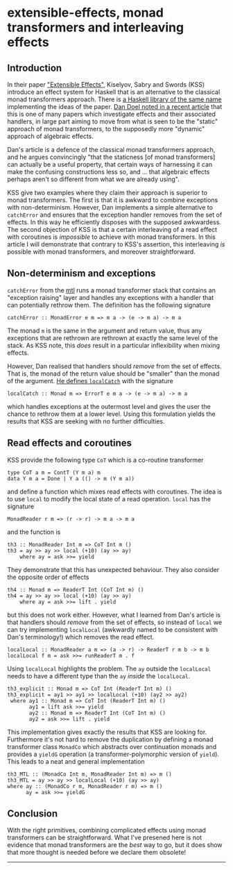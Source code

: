 # extensible-effects, monad transformers and interleaving effects

## Introduction

In their paper ["Extensible
Effects"](http://okmij.org/ftp/Haskell/extensible/index.html),
Kiselyov, Sabry and Swords (KSS) introduce an effect system for
Haskell that is an alternative to the classical monad transformers
approach.  There is [a Haskell library of the same
name](http://hackage.haskell.org/package/extensible-effects)
implementing the ideas of the paper.  [Dan Doel noted in a recent
article](https://www.fpcomplete.com/user/dolio/monad-transformers-and-static-effect-scoping)
that this is one of many papers which investigate effects and their
associated handlers, in large part aiming to move from what is seen to
be the "static" approach of monad transformers, to the supposedly more
"dynamic" approach of algebraic effects.

Dan's article is a defence of the classical monad transformers
approach, and he argues convincingly "that the staticness [of monad
transformers] can actually be a useful property, that certain ways of
harnessing it can make the confusing constructions less so, and
... that algebraic effects perhaps aren't so different from what we
are already using".

KSS give two examples where they claim their approach is superior to
monad transformers.  The first is that it is awkward to combine
exceptions with non-determinism.  However, Dan implements a simple
alternative to `catchError` and ensures that the exception handler
removes from the set of effects.  In this way he efficiently disposes
with the supposed awkwardess.  The second objection of KSS is that a
certain interleaving of a read effect with coroutines is *impossible*
to achieve with monad transformers.  In this article I will
demonstrate that contrary to KSS's assertion, this interleaving *is*
possible with monad transformers, and moreover straightforward.

## Non-determinism and exceptions

`catchError` from the [mtl](http://hackage.haskell.org/package/mtl)
runs a monad transformer stack that contains an "exception raising"
layer and handles any exceptions with a handler that can potentially
rethrow them.  The definition has the following signature

    catchError :: MonadError e m => m a -> (e -> m a) -> m a

The monad `m` is the same in the argument and return value, thus any
exceptions that are rethrown are rethrown at exactly the same level of
the stack.  As KSS note, this *does* result in a particular
inflexibility when mixing effects.

However, Dan realised that handlers should *remove* from the set of
effects.  That is, the monad of the return value should be "smaller"
than the monad of the argument.  [He defines
`localCatch`](https://www.fpcomplete.com/user/dolio/monad-transformers-and-static-effect-scoping#throw-catch-confusion)
with the signature

    localCatch :: Monad m => ErrorT e m a -> (e -> m a) -> m a

which handles exceptions at the outermost level and gives the user the
chance to rethrow them at a lower level.  Using this formulation
yields the results that KSS are seeking with no further difficulties.

## Read effects and coroutines

KSS provide the following type `CoT` which is a co-routine transformer

    type CoT a m = ContT (Y m a) m
    data Y m a = Done | Y a (() -> m (Y m a))

and define a function which mixes read effects with coroutines.  The
idea is to use `local` to modify the local state of a read operation.
`local` has the signature

    MonadReader r m => (r -> r) -> m a -> m a

and the function is

    th3 :: MonadReader Int m => CoT Int m ()
    th3 = ay >> ay >> local (+10) (ay >> ay)
        where ay = ask >>= yield

They demonstrate that this has unexpected behaviour.  They also
consider the opposite order of effects

    th4 :: Monad m => ReaderT Int (CoT Int m) ()
    th4 = ay >> ay >> local (+10) (ay >> ay)
        where ay = ask >>= lift . yield

but this does not work either.  However, what I learned from Dan's
article is that handlers should *remove* from the set of effects, so
instead of `local` we can try implementing `localLocal` (awkwardly
named to be consistent with Dan's terminology!) which removes the read
effect.

    localLocal :: MonadReader a m => (a -> r) -> ReaderT r m b -> m b
    localLocal f m = ask >>= runReaderT m . f


Using `localLocal` highlights the problem.  The `ay` outside the
`localLocal` needs to have a different type than the `ay` *inside* the
`localLocal`.

    th3_explicit :: Monad m => CoT Int (ReaderT Int m) ()
    th3_explicit = ay1 >> ay1 >> localLocal (+10) (ay2 >> ay2)
     where ay1 :: Monad m => CoT Int (ReaderT Int m) ()
           ay1 = lift ask >>= yield
           ay2 :: Monad m => ReaderT Int (CoT Int m) ()
           ay2 = ask >>= lift . yield

This implementation gives exactly the results that KSS are looking
for.  Furthermore it's not hard to remove the duplication by defining
a monad transformer class `MonadCo` which abstracts over continuation
monads and provides a `yieldG` operation (a transformer-polymorphic
version of `yield`).  This leads to a neat and general implementation

    th3_MTL :: (MonadCo Int m, MonadReader Int m) => m ()
    th3_MTL = ay >> ay >> localLocal (+10) (ay >> ay)
    where ay :: (MonadCo r m, MonadReader r m) => m ()
          ay = ask >>= yieldG

## Conclusion

With the right primitives, combining complicated effects using monad
transformers can be straightforward.  What I've presened here is not
evidence that monad transformers are the *best* way to go, but it does
show that more thought is needed before we declare them obsolete!

----
